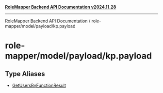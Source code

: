 [**RoleMapper Backend API Documentation v2024.11.28**](../../../../README.md)

***

[RoleMapper Backend API Documentation](../../../../modules.md) / role-mapper/model/payload/kp.payload

# role-mapper/model/payload/kp.payload

## Type Aliases

- [GetUsersByFunctionResult](type-aliases/GetUsersByFunctionResult.md)
